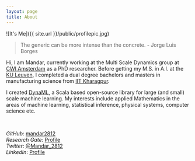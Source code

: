 ```yaml
---
layout: page
title: About
---
```


![It's Me]({{ site.url }}/public/profilepic.jpg)

> The generic can be more intense than the concrete. - Jorge Luis Borges

Hi, I am Mandar, currently working at the Multi Scale Dynamics group at [CWI Amsterdam](http://www.cwi.nl/) as a PhD researcher. Before getting my M.S. in A.I. at the [KU Leuven](https://www.kuleuven.be/kuleuven/), I completed a dual degree bachelors and masters in manufacturing science from [IIT Kharagpur](http://www.iitkgp.ac.in/).

I created [DynaML](http://transcendent-ai-labs.github.io/DynaML/), a Scala based open-source library for large (and small) scale machine learning. My interests include applied Mathematics in the areas of machine learning, statistical inference, physical systems, computer science etc.

<br/>

_GitHub_: [mandar2812](https://github.com/mandar2812) <br/>
_Research Gate_: [Profile](https://www.researchgate.net/profile/Mandar_Chandorkar) <br/>
_Twitter_: [@Mandar\_2812](https://twitter.com/Mandar_2812) <br/>
_LinkedIn_: [Profile](https://www.linkedin.com/in/mandarchandorkar) <br/>

